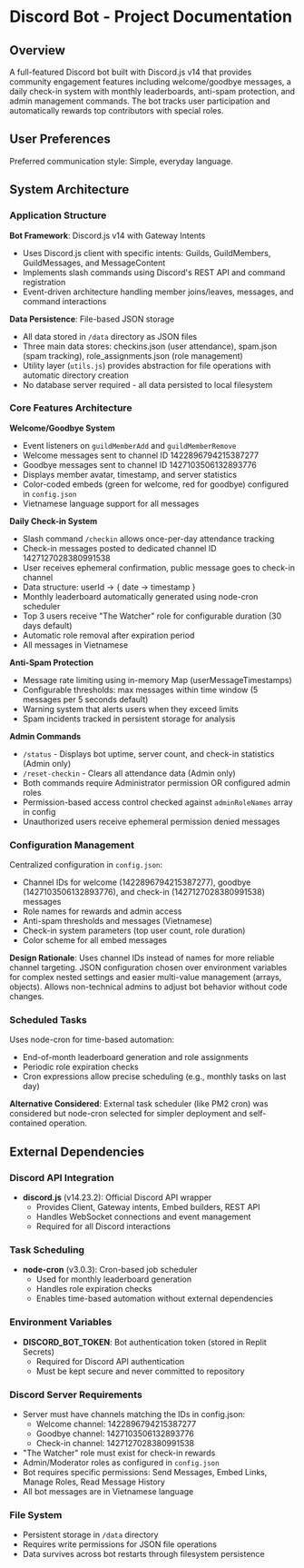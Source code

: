 # Discord Bot - Project Documentation

## Overview

A full-featured Discord bot built with Discord.js v14 that provides community engagement features including welcome/goodbye messages, a daily check-in system with monthly leaderboards, anti-spam protection, and admin management commands. The bot tracks user participation and automatically rewards top contributors with special roles.

## User Preferences

Preferred communication style: Simple, everyday language.

## System Architecture

### Application Structure

**Bot Framework**: Discord.js v14 with Gateway Intents
- Uses Discord.js client with specific intents: Guilds, GuildMembers, GuildMessages, and MessageContent
- Implements slash commands using Discord's REST API and command registration
- Event-driven architecture handling member joins/leaves, messages, and command interactions

**Data Persistence**: File-based JSON storage
- All data stored in `/data` directory as JSON files
- Three main data stores: checkins.json (user attendance), spam.json (spam tracking), role_assignments.json (role management)
- Utility layer (`utils.js`) provides abstraction for file operations with automatic directory creation
- No database server required - all data persisted to local filesystem

### Core Features Architecture

**Welcome/Goodbye System**
- Event listeners on `guildMemberAdd` and `guildMemberRemove`
- Welcome messages sent to channel ID 1422896794215387277
- Goodbye messages sent to channel ID 1427103506132893776
- Displays member avatar, timestamp, and server statistics
- Color-coded embeds (green for welcome, red for goodbye) configured in `config.json`
- Vietnamese language support for all messages

**Daily Check-in System**
- Slash command `/checkin` allows once-per-day attendance tracking
- Check-in messages posted to dedicated channel ID 1427127028380991538
- User receives ephemeral confirmation, public message goes to check-in channel
- Data structure: userId → { date → timestamp }
- Monthly leaderboard automatically generated using node-cron scheduler
- Top 3 users receive "The Watcher" role for configurable duration (30 days default)
- Automatic role removal after expiration period
- All messages in Vietnamese

**Anti-Spam Protection**
- Message rate limiting using in-memory Map (userMessageTimestamps)
- Configurable thresholds: max messages within time window (5 messages per 5 seconds default)
- Warning system that alerts users when they exceed limits
- Spam incidents tracked in persistent storage for analysis

**Admin Commands**
- `/status` - Displays bot uptime, server count, and check-in statistics (Admin only)
- `/reset-checkin` - Clears all attendance data (Admin only)
- Both commands require Administrator permission OR configured admin roles
- Permission-based access control checked against `adminRoleNames` array in config
- Unauthorized users receive ephemeral permission denied messages

### Configuration Management

Centralized configuration in `config.json`:
- Channel IDs for welcome (1422896794215387277), goodbye (1427103506132893776), and check-in (1427127028380991538) messages
- Role names for rewards and admin access
- Anti-spam thresholds and messages (Vietnamese)
- Check-in system parameters (top user count, role duration)
- Color scheme for all embed messages

**Design Rationale**: Uses channel IDs instead of names for more reliable channel targeting. JSON configuration chosen over environment variables for complex nested settings and easier multi-value management (arrays, objects). Allows non-technical admins to adjust bot behavior without code changes.

### Scheduled Tasks

Uses node-cron for time-based automation:
- End-of-month leaderboard generation and role assignments
- Periodic role expiration checks
- Cron expressions allow precise scheduling (e.g., monthly tasks on last day)

**Alternative Considered**: External task scheduler (like PM2 cron) was considered but node-cron selected for simpler deployment and self-contained operation.

## External Dependencies

### Discord API Integration
- **discord.js** (v14.23.2): Official Discord API wrapper
  - Provides Client, Gateway intents, Embed builders, REST API
  - Handles WebSocket connections and event management
  - Required for all Discord interactions

### Task Scheduling
- **node-cron** (v3.0.3): Cron-based job scheduler
  - Used for monthly leaderboard generation
  - Handles role expiration checks
  - Enables time-based automation without external dependencies

### Environment Variables
- **DISCORD_BOT_TOKEN**: Bot authentication token (stored in Replit Secrets)
  - Required for Discord API authentication
  - Must be kept secure and never committed to repository

### Discord Server Requirements
- Server must have channels matching the IDs in config.json:
  - Welcome channel: 1422896794215387277
  - Goodbye channel: 1427103506132893776
  - Check-in channel: 1427127028380991538
- "The Watcher" role must exist for check-in rewards
- Admin/Moderator roles as configured in `config.json`
- Bot requires specific permissions: Send Messages, Embed Links, Manage Roles, Read Message History
- All bot messages are in Vietnamese language

### File System
- Persistent storage in `/data` directory
- Requires write permissions for JSON file operations
- Data survives across bot restarts through filesystem persistence